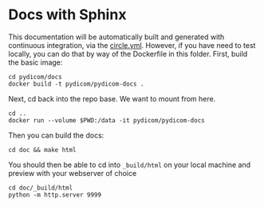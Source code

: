 # Docs with Sphinx

This documentation will be automatically built and generated with continuous integration, via the [circle.yml](../circle.yml). However, if you have need to test locally, you can do that by way of the Dockerfile in this folder. First, build the basic image:

```
cd pydicom/docs
docker build -t pydicom/pydicom-docs .
```

Next, cd back into the repo base. We want to mount from here.

```
cd ..
docker run --volume $PWD:/data -it pydicom/pydicom-docs
```

Then you can build the docs:

```
cd doc && make html
```

You should then be able to cd into `_build/html` on your local machine and preview with your webserver of choice

```
cd doc/_build/html
python -m http.server 9999
```
